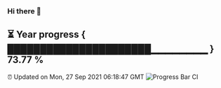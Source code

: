 ### Hi there 👋
⏳ Year progress { ██████████████████████▁▁▁▁▁▁▁▁ } 73.77 %
---
⏰ Updated on Mon, 27 Sep 2021 06:18:47 GMT
![Progress Bar CI](https://github.com/liununu/liununu/workflows/Progress%20Bar%20CI/badge.svg)
